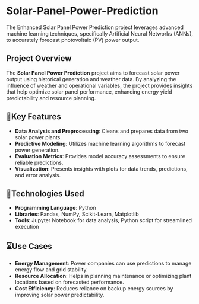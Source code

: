 # Solar-Panel-Power-Prediction
The Enhanced Solar Panel Power Prediction project leverages advanced machine learning techniques, specifically Artificial Neural Networks (ANNs), to accurately forecast photovoltaic (PV) power output.

## Project Overview
The **Solar Panel Power Prediction** project aims to forecast solar power output using historical generation and weather data. By analyzing the influence of weather and operational variables, the project provides insights that help optimize solar panel performance, enhancing energy yield predictability and resource planning.

## 📌Key Features
- **Data Analysis and Preprocessing**: Cleans and prepares data from two solar power plants.
- **Predictive Modeling**: Utilizes machine learning algorithms to forecast power generation.
- **Evaluation Metrics**: Provides model accuracy assessments to ensure reliable predictions.
- **Visualization**: Presents insights with plots for data trends, predictions, and error analysis.

## 📐Technologies Used
- **Programming Language**: Python
- **Libraries**: Pandas, NumPy, Scikit-Learn, Matplotlib
- **Tools**: Jupyter Notebook for data analysis, Python script for streamlined execution

## ⌛Use Cases

- **Energy Management**: Power companies can use predictions to manage energy flow and grid stability.
- **Resource Allocation**: Helps in planning maintenance or optimizing plant locations based on forecasted performance.
- **Cost Efficiency**: Reduces reliance on backup energy sources by improving solar power predictability.


